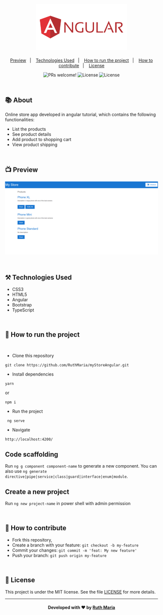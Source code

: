 <h1 align="center">
    <img alt="Logo Repository" src="./src/assets/logo.png" width="300px" />
</h1>

<p align="center">
  <a href="#execution">Preview</a>&nbsp;&nbsp;&nbsp;|&nbsp;&nbsp;&nbsp;
  <a href="#technologies">Technologies Used</a>&nbsp;&nbsp;&nbsp;|&nbsp;&nbsp;&nbsp;
  <a href="#run">How to run the project</a>&nbsp;&nbsp;&nbsp;|&nbsp;&nbsp;&nbsp;
  <a href="#contribute">How to contribute</a>&nbsp;&nbsp;&nbsp;|&nbsp;&nbsp;&nbsp;
  <a href="#license">License</a>
</p>

<p align="center">
 <img src="https://img.shields.io/static/v1?label=PRs&message=welcome&color=61dafb&labelColor=000000" alt="PRs welcome!" />

  <img alt="License" src="https://img.shields.io/badge/Made%20by-Ruth%20Maria-61dafb">

  <img alt="License" src="https://img.shields.io/static/v1?label=license&message=MIT&color=61dafb&labelColor=000000">
</p>

<br>

## :books: About

Online store app developed in angular tutorial, which contains the following functionalities:

- List the products
- See product details
- Add product to shopping cart
- View product shipping

<a id="execution"></a><br>

## :tv: Preview

![video](./src/assets/video.gif)

<a id="technologies"></a><br>

## ⚒️ Technologies Used

- CSS3
- HTML5
- Angular
- Bootstrap
- TypeScript

<a id="run"></a><br>

## 🚀 How to run the project

<br>

- Clone this repository

```
git clone https://github.com/RuthMaria/myStoreAngular.git
```

- Install dependencies

```
yarn
```

or

```
npm i
```

- Run the project

```
 ng serve
```

- Navigate

```
http://localhost:4200/
```

## Code scaffolding

Run `ng g component component-name` to generate a new component. You can also use `ng generate directive|pipe|service|class|guard|interface|enum|module`.

## Create a new project

Run `ng new project-name` in power shell with admin permission

<br>

## 🎯 How to contribute

- Fork this repository,
- Create a branch with your feature: `git checkout -b my-feature`
- Commit your changes: `git commit -m 'feat: My new feature'`
- Push your branch: `git push origin my-feature`

<a id="license"></a><br>

## :memo: License

This project is under the MIT license. See the file [LICENSE](LICENSE) for more details.

---

<h4 align="center">
    Developed with ❤️ by <a href="https://www.linkedin.com/in/ruth-maria-9b256071/" target="_blank">Ruth Maria</a>
</h4>
